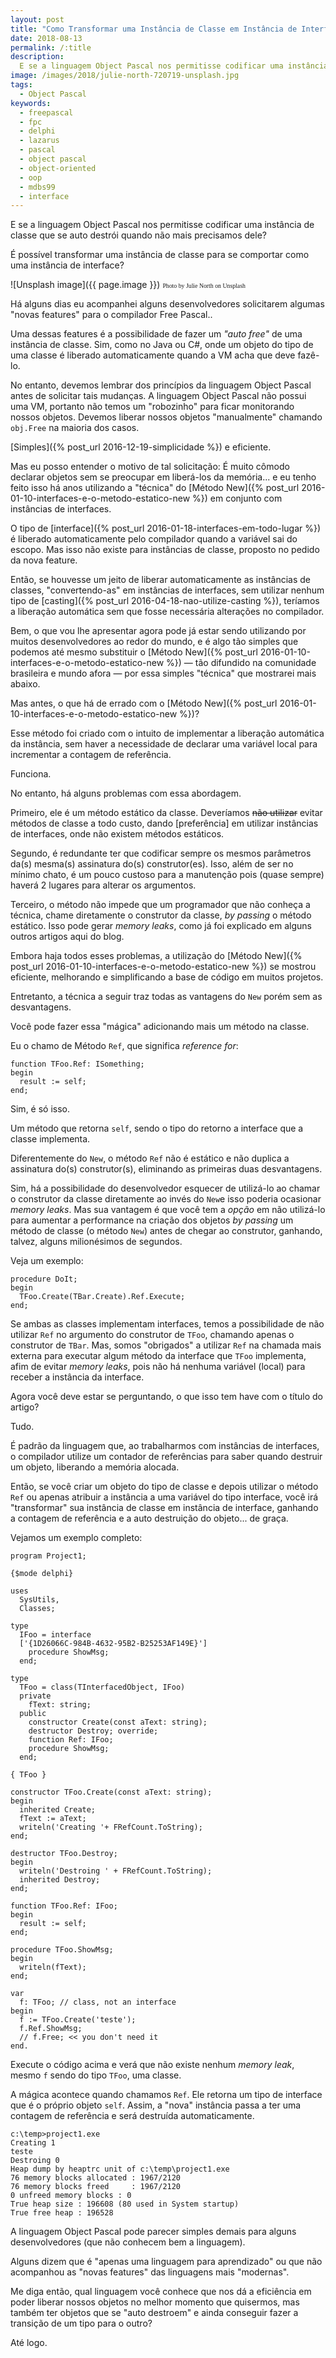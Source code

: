 ```yaml
---
layout: post
title: "Como Transformar uma Instância de Classe em Instância de Interface"
date: 2018-08-13
permalink: /:title
description:
  E se a linguagem Object Pascal nos permitisse codificar uma instância de classe que se auto destrói quando não mais precisamos dele?
image: /images/2018/julie-north-720719-unsplash.jpg
tags:
  - Object Pascal
keywords:
  - freepascal
  - fpc
  - delphi
  - lazarus
  - pascal
  - object pascal
  - object-oriented
  - oop
  - mdbs99
  - interface
---
```


E se a linguagem Object Pascal nos permitisse codificar uma instância de classe que se auto destrói quando não mais precisamos dele?

É possível transformar uma instância de classe para se comportar como uma instância de interface?

<!--more-->

![Unsplash image]({{ page.image }})
<span style="font-family: 'Bebas Neue'; font-size: 0.7em;">Photo by Julie North on Unsplash</span>

Há alguns dias eu acompanhei alguns desenvolvedores solicitarem algumas "novas features" para o compilador Free Pascal..

Uma dessas features é a possibilidade de fazer um *"auto free"* de uma instância de classe. Sim, como no Java ou C#, onde um objeto do tipo de uma classe é liberado automaticamente quando a VM acha que deve fazê-lo.

No entanto, devemos lembrar dos princípios da linguagem Object Pascal antes de solicitar tais mudanças. A linguagem Object Pascal não possui uma VM, portanto não temos um "robozinho" para ficar monitorando nossos objetos. Devemos liberar nossos objetos "manualmente" chamando `obj.Free` na maioria dos casos.

[Simples]({% post_url 2016-12-19-simplicidade %}) e eficiente.

Mas eu posso entender o motivo de tal solicitação: É muito cômodo declarar objetos sem se preocupar em liberá-los da memória... e eu tenho feito isso há anos utilizando a "técnica" do [Método New]({% post_url 2016-01-10-interfaces-e-o-metodo-estatico-new %}) em conjunto com instâncias de interfaces.

O tipo de [interface]({% post_url 2016-01-18-interfaces-em-todo-lugar %}) é liberado automaticamente pelo compilador quando a variável sai do escopo. Mas isso não existe para instâncias de classe, proposto no pedido da nova feature.

Então, se houvesse um jeito de liberar automaticamente as instâncias de classes, "convertendo-as" em instâncias de interfaces, sem utilizar nenhum tipo de [casting]({% post_url 2016-04-18-nao-utilize-casting %}), teríamos a liberação automática sem que fosse necessária alterações no compilador.

Bem, o que vou lhe apresentar agora pode já estar sendo utilizando por muitos desenvolvedores ao redor do mundo, e é algo tão simples que podemos até mesmo substituir o [Método New]({% post_url 2016-01-10-interfaces-e-o-metodo-estatico-new %}) — tão difundido na comunidade brasileira e mundo afora — por essa simples "técnica" que mostrarei mais abaixo.

Mas antes, o que há de errado com o [Método New]({% post_url 2016-01-10-interfaces-e-o-metodo-estatico-new %})?

Esse método foi criado com o intuito de implementar a liberação automática da instância, sem haver a necessidade de declarar uma variável local para incrementar a contagem de referência.

Funciona.

No entanto, há alguns problemas com essa abordagem.

Primeiro, ele é um método estático da classe. Deveríamos <del>não utilizar</del> evitar métodos de classe a todo custo, dando [preferência] em utilizar instâncias de interfaces, onde não existem métodos estáticos.

Segundo, é redundante ter que codificar sempre os mesmos parâmetros da(s) mesma(s) assinatura do(s) construtor(es). Isso, além de ser no mínimo chato, é um pouco custoso para a manutenção pois (quase sempre) haverá 2 lugares para alterar os argumentos.

Terceiro, o método não impede que um programador que não conheça a técnica, chame diretamente o construtor da classe, *by passing* o método estático. Isso pode gerar *memory leaks*, como já foi explicado em alguns outros artigos aqui do blog.

Embora haja todos esses problemas, a utilização do [Método New]({% post_url 2016-01-10-interfaces-e-o-metodo-estatico-new %}) se mostrou eficiente, melhorando e simplificando a base de código em muitos projetos.

Entretanto, a técnica a seguir traz todas as vantagens do `New` porém sem as desvantagens.

Você pode fazer essa "mágica" adicionando mais um método na classe.

Eu o chamo de Método `Ref`, que significa *reference for*:

    function TFoo.Ref: ISomething;
    begin
      result := self;
    end;

Sim, é só isso. 

Um método que retorna `self`, sendo o tipo do retorno a interface que a classe implementa.

Diferentemente do `New`, o método `Ref` não é estático e não duplica a assinatura do(s) construtor(s), eliminando as primeiras duas desvantagens.

Sim, há a possibilidade do desenvolvedor esquecer de utilizá-lo ao chamar o construtor da classe diretamente ao invés do `New`e isso poderia ocasionar *memory leaks*. Mas sua vantagem é que você tem a *opção* em não utilizá-lo para aumentar a performance na criação dos objetos *by passing* um método de classe (o método `New`) antes de chegar ao construtor, ganhando, talvez, alguns milionésimos de segundos.

Veja um exemplo:

    procedure DoIt;
    begin
      TFoo.Create(TBar.Create).Ref.Execute;
    end;

Se ambas as classes implementam interfaces, temos a possibilidade de não utilizar `Ref` no argumento do construtor de `TFoo`, chamando apenas o construtor de `TBar`. Mas, somos "obrigados" a utilizar `Ref` na chamada mais externa para executar algum método da interface que `TFoo` implementa, afim de evitar *memory leaks*, pois não há nenhuma variável (local) para receber a instância da interface.

Agora você deve estar se perguntando, o que isso tem have com o título do artigo?

Tudo.

É padrão da linguagem que, ao trabalharmos com instâncias de interfaces, o compilador utilize um contador de referências para saber quando destruir um objeto, liberando a memória alocada.

Então, se você criar um objeto do tipo de classe e depois utilizar o método `Ref` ou apenas atribuir a instância a uma variável do tipo interface, você irá "transformar" sua instância de classe em instância de interface, ganhando a contagem de referência e a auto destruição do objeto... de graça.

Vejamos um exemplo completo:

    program Project1;

    {$mode delphi}

    uses
      SysUtils,
      Classes;

    type
      IFoo = interface
      ['{1D26066C-984B-4632-95B2-B25253AF149E}']
        procedure ShowMsg;
      end;

    type
      TFoo = class(TInterfacedObject, IFoo)
      private
        fText: string;
      public
        constructor Create(const aText: string);
        destructor Destroy; override;
        function Ref: IFoo;
        procedure ShowMsg;
      end;

    { TFoo }

    constructor TFoo.Create(const aText: string);
    begin
      inherited Create;
      fText := aText;
      writeln('Creating '+ FRefCount.ToString);
    end;

    destructor TFoo.Destroy;
    begin
      writeln('Destroing ' + FRefCount.ToString);
      inherited Destroy;
    end;

    function TFoo.Ref: IFoo;
    begin
      result := self;
    end;

    procedure TFoo.ShowMsg;
    begin
      writeln(fText);
    end;

    var
      f: TFoo; // class, not an interface
    begin
      f := TFoo.Create('teste');
      f.Ref.ShowMsg;
      // f.Free; << you don't need it
    end.

Execute o código acima e verá que não existe nenhum *memory leak*, mesmo `f` sendo do tipo `TFoo`, uma classe.

A mágica acontece quando chamamos `Ref`. Ele retorna um tipo de interface que é o próprio objeto `self`. Assim, a "nova" instância passa a ter uma contagem de referência e será destruída automaticamente.

    c:\temp>project1.exe
    Creating 1
    teste
    Destroing 0
    Heap dump by heaptrc unit of c:\temp\project1.exe
    76 memory blocks allocated : 1967/2120
    76 memory blocks freed     : 1967/2120
    0 unfreed memory blocks : 0
    True heap size : 196608 (80 used in System startup)
    True free heap : 196528

A linguagem Object Pascal pode parecer simples demais para alguns desenvolvedores (que não conhecem bem a linguagem).

Alguns dizem que é "apenas uma linguagem para aprendizado" ou que não acompanhou as "novas features" das linguagens mais "modernas".

Me diga então, qual linguagem você conhece que nos dá a eficiência em poder liberar nossos objetos no melhor momento que quisermos, mas também ter objetos que se "auto destroem" e ainda conseguir fazer a transição de um tipo para o outro?

Até logo.